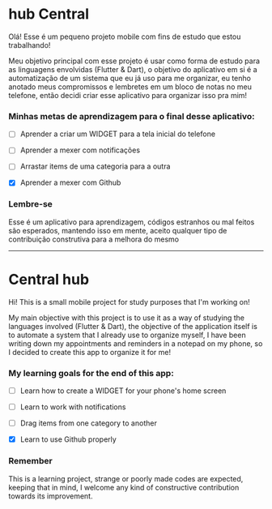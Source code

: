# hub Central

Olá! Esse é um pequeno projeto mobile com fins de estudo que estou trabalhando! 

Meu objetivo principal com esse projeto é usar como forma de estudo para as linguagens envolvidas (Flutter & Dart), o objetivo do aplicativo em si é a automatização de um sistema que eu já uso para me organizar, eu tenho anotado meus compromissos e lembretes em um bloco de notas no meu telefone, então decidi criar esse aplicativo para organizar isso pra mim! 

### Minhas metas de aprendizagem para o final desse aplicativo:

- [ ] Aprender a criar um WIDGET para a tela inicial do telefone
- [ ] Aprender a mexer com notificações
- [ ] Arrastar items de uma categoria para a outra
- [x] Aprender a mexer com Github


### Lembre-se
Esse é um aplicativo para aprendizagem, códigos estranhos ou mal feitos são esperados, mantendo isso em mente, aceito qualquer tipo de contribuição construtiva para a melhora do mesmo





----------------------------------------------------------
# Central hub

Hi! This is a small mobile project for study purposes that I'm working on!

My main objective with this project is to use it as a way of studying the languages involved (Flutter & Dart), the objective of the application itself is to automate a system that I already use to organize myself, I have been writing down my appointments and reminders in a notepad on my phone, so I decided to create this app to organize it for me!

### My learning goals for the end of this app:

- [ ] Learn how to create a WIDGET for your phone's home screen
- [ ] Learn to work with notifications
- [ ] Drag items from one category to another
- [x] Learn to use Github properly


### Remember
This is a learning project, strange or poorly made codes are expected, keeping that in mind, I welcome any kind of constructive contribution towards its improvement.

